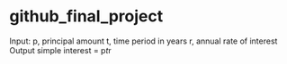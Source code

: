 # github_final_project

Input:
   p, principal amount
   t, time period in years
   r, annual rate of interest
Output
   simple interest = p*t*r

